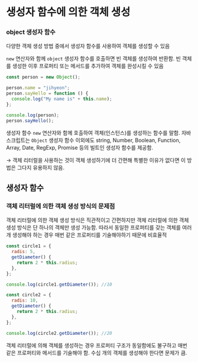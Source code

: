 # 생성자 함수에 의한 객체 생성

### object 생성자 함수

다양한 객체 생성 방법 중에서 생성자 함수를 사용하여 객체를 생성할 수 있음

`new` 연산자와 함께 `object` 생성자 함수를 호출하면 빈 객체를 생성하여 반환함. 빈 객체를 생성한 이후 프로퍼티 또는 메서드를 추가하여 객체를 완성시킬 수 있음

```jsx
const person = new Object();

person.name = "jihyeon";
person.sayHello = function () {
  console.log("My name is" + this.name);
};

console.log(person);
person.sayHello();
```

생성자 함수 `new` 연산자와 함께 호출하여 객체(인스턴스)를 생성하는 함수를 말함. 자바스크립트는 `Object` 생성자 함수 이외에도 string, Number, Boolean, Function, Array, Date, RegExp, Promise 등의 빌트인 생성자 함수를 제공함.

→ 객체 리터럴을 사용하는 것이 객체 생성하기에 더 간편해 특별한 이유가 없다면 이 방법은 그다지 유용하지 않음.

## 생성자 함수

### 객체 리터럴에 의한 객체 생성 방식의 문제점

객체 리터럴에 의한 객체 생성 방식은 직관적이고 간편하지만 객체 리터럴에 의한 객체 생성 방식은 단 하나의 객체만 생성 가능함. 따라서 동일한 프로퍼티를 갖는 객체를 여러 개 생성해야 하는 경우 매번 같은 프로퍼티를 기술해야하기 때문에 비효율적

```jsx
const circle1 = {
  radis: 5,
  getDiameter() {
    return 2 * this.radius;
  },
};

console.log(circle1.getDiameter()); //10

const circle2 = {
  radis: 10,
  getDiameter() {
    return 2 * this.radius;
  },
};

console.log(circle2.getDiameter()); //20
```

객체 리터럴에 의해 객체를 생성하는 경우 프로퍼티 구조가 동일함에도 불구하고 매번 같은 프로퍼티와 메서드를 기술해야 함. 수십 개의 객체를 생성해야 한다면 문제가 큼.

